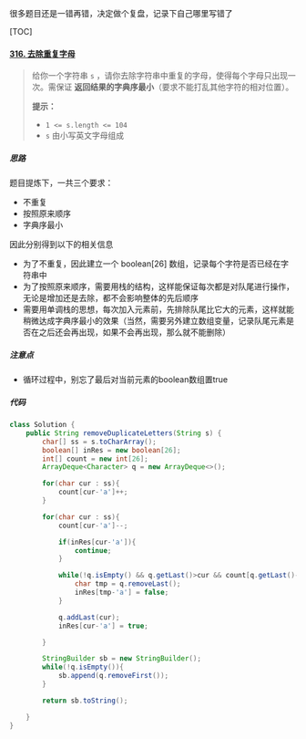 很多题目还是一错再错，决定做个复盘，记录下自己哪里写错了



[TOC]

#### [316. 去除重复字母](https://leetcode-cn.com/problems/remove-duplicate-letters/)

> 给你一个字符串 `s` ，请你去除字符串中重复的字母，使得每个字母只出现一次。需保证 **返回结果的字典序最小**（要求不能打乱其他字符的相对位置）。
>
> 
>
> **提示：**
>
> - `1 <= s.length <= 104`
>- `s` 由小写英文字母组成



##### 思路

题目提炼下，一共三个要求：

- 不重复
- 按照原来顺序
- 字典序最小



因此分别得到以下的相关信息

- 为了不重复，因此建立一个 boolean[26] 数组，记录每个字符是否已经在字符串中
- 为了按照原来顺序，需要用栈的结构，这样能保证每次都是对队尾进行操作，无论是增加还是去除，都不会影响整体的先后顺序
- 需要用单调栈的思想，每次加入元素前，先排除队尾比它大的元素，这样就能稍微达成字典序最小的效果（当然，需要另外建立数组变量，记录队尾元素是否在之后还会再出现，如果不会再出现，那么就不能删除）







##### 注意点

- 循环过程中，别忘了最后对当前元素的boolean数组置true



##### 代码

```java
class Solution {
    public String removeDuplicateLetters(String s) {
        char[] ss = s.toCharArray();
        boolean[] inRes = new boolean[26];
        int[] count = new int[26];
        ArrayDeque<Character> q = new ArrayDeque<>();

        for(char cur : ss){
            count[cur-'a']++;
        }

        for(char cur : ss){
            count[cur-'a']--;

            if(inRes[cur-'a']){
                continue;
            }

            while(!q.isEmpty() && q.getLast()>cur && count[q.getLast()-'a']>0){
                char tmp = q.removeLast();
                inRes[tmp-'a'] = false;
            }

            q.addLast(cur);
            inRes[cur-'a'] = true;

        }

        StringBuilder sb = new StringBuilder();
        while(!q.isEmpty()){
            sb.append(q.removeFirst());
        }

        return sb.toString();

    }
}
```


